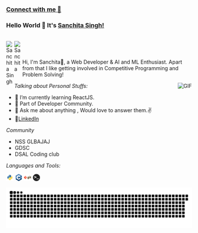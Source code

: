 ### [Connect with me 💬](https://www.linkedin.com/in/sanchitasingh4050/) 

### Hello World 👋 It's [Sanchita Singh!](https://www.linkedin.com/in/sanchitasingh4050)

<br/>

<a href="https://www.linkedin.com/in/sanchitasingh4050/">
<img align="left" alt="Sanchita Singh" width="22px" src="https://cdn.jsdelivr.net/npm/simple-icons@v3/icons/linkedin.svg" />
</a>
<a href="https://www.instagram.com/sanchitasingh4050/">
<img align="left" alt="Sanchita" width="22px" src="https://cdn.jsdelivr.net/npm/simple-icons@v3/icons/instagram.svg" />
</a>
<!-- <a href="https://www.youtube.com/@fewzzztv">
<img align="left" alt="Mohit Singh | YouTube" width="22px" src="https://cdn.jsdelivr.net/npm/simple-icons@v3/icons/youtube.svg" />
</a> -->
<br />

<br />


Hi, I'm Sanchita🙌, a Web Developer & AI and ML Enthusiast. Apart from that I like getting involved in Competitive Programming and Problem Solving!


<img align="right" alt="GIF" src="https://media.giphy.com/media/USV0ym3bVWQJJmNu3N/giphy.gif" />


*Talking about Personal Stuffs:*

- 🌱 I’m currently learning ReactJS.
- 👯 Part of Developer Community.
- 💬 Ask me about anything , Would love to answer them.✌
- 📝[LinkedIn](https://www.linkedin.com/in/sanchitasingh4050/)



*Community*
- NSS GLBAJAJ
- GDSC
- DSAL Coding club 


*Languages and Tools:*


<code><img height="20" src="https://raw.githubusercontent.com/github/explore/80688e429a7d4ef2fca1e82350fe8e3517d3494d/topics/python/python.png"></code>
<code><img height="20" src="https://raw.githubusercontent.com/github/explore/80688e429a7d4ef2fca1e82350fe8e3517d3494d/topics/cpp/cpp.png"></code>
<code><img height="20" src="https://raw.githubusercontent.com/github/explore/80688e429a7d4ef2fca1e82350fe8e3517d3494d/topics/git/git.png"></code>
<code><img height="20" src="https://raw.githubusercontent.com/github/explore/80688e429a7d4ef2fca1e82350fe8e3517d3494d/topics/terminal/terminal.png"></code>

<a href=#><img src="https://raw.githubusercontent.com/anmolwadhwaxx/anmolwadhwaxx/deda191d8faa317e1087ba3e16bee98b6b9b29ea/snake.svg"></a>
